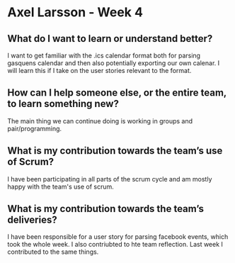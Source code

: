 # Axel Larsson - Week 4

## What do I want to learn or understand better?
I want to get familiar with the .ics calendar format both for parsing gasquens calendar and then also potentially exporting our own calenar.
I will learn this if I take on the user stories relevant to the format.

## How can I help someone else, or the entire team, to learn something new?
The main thing we can continue doing is working in groups and pair/programming.

## What is my contribution towards the team’s use of Scrum?
I have been participating in all parts of the scrum cycle and am mostly happy with the team's use of scrum.

## What is my contribution towards the team’s deliveries?
I have been responsible for a user story for parsing facebook events, which took the whole week. I also contriubted to hte team reflection. Last
week I contributed to the same things.
